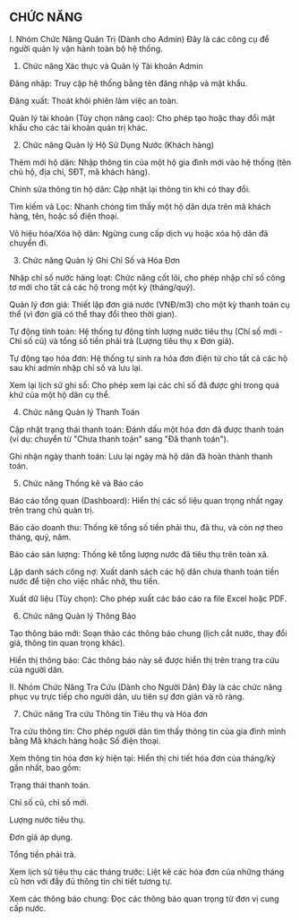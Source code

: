 ## CHỨC NĂNG
I. Nhóm Chức Năng Quản Trị (Dành cho Admin)
Đây là các công cụ để người quản lý vận hành toàn bộ hệ thống.

1. Chức năng Xác thực và Quản lý Tài khoản Admin

Đăng nhập: Truy cập hệ thống bằng tên đăng nhập và mật khẩu.

Đăng xuất: Thoát khỏi phiên làm việc an toàn.

Quản lý tài khoản (Tùy chọn nâng cao): Cho phép tạo hoặc thay đổi mật khẩu cho các tài khoản quản trị khác.

2. Chức năng Quản lý Hộ Sử Dụng Nước (Khách hàng)

Thêm mới hộ dân: Nhập thông tin của một hộ gia đình mới vào hệ thống (tên chủ hộ, địa chỉ, SĐT, mã khách hàng).

Chỉnh sửa thông tin hộ dân: Cập nhật lại thông tin khi có thay đổi.

Tìm kiếm và Lọc: Nhanh chóng tìm thấy một hộ dân dựa trên mã khách hàng, tên, hoặc số điện thoại.

Vô hiệu hóa/Xóa hộ dân: Ngừng cung cấp dịch vụ hoặc xóa hộ dân đã chuyển đi.

3. Chức năng Quản lý Ghi Chỉ Số và Hóa Đơn

Nhập chỉ số nước hàng loạt: Chức năng cốt lõi, cho phép nhập chỉ số công tơ mới cho tất cả các hộ trong một kỳ (tháng/quý).

Quản lý đơn giá: Thiết lập đơn giá nước (VNĐ/m3) cho một kỳ thanh toán cụ thể (vì đơn giá có thể thay đổi theo thời gian).

Tự động tính toán: Hệ thống tự động tính lượng nước tiêu thụ (Chỉ số mới - Chỉ số cũ) và tổng số tiền phải trả (Lượng tiêu thụ x Đơn giá).

Tự động tạo hóa đơn: Hệ thống tự sinh ra hóa đơn điện tử cho tất cả các hộ sau khi admin nhập chỉ số và lưu lại.

Xem lại lịch sử ghi số: Cho phép xem lại các chỉ số đã được ghi trong quá khứ của một hộ dân cụ thể.

4. Chức năng Quản lý Thanh Toán

Cập nhật trạng thái thanh toán: Đánh dấu một hóa đơn đã được thanh toán (ví dụ: chuyển từ "Chưa thanh toán" sang "Đã thanh toán").

Ghi nhận ngày thanh toán: Lưu lại ngày mà hộ dân đã hoàn thành thanh toán.

5. Chức năng Thống kê và Báo cáo

Báo cáo tổng quan (Dashboard): Hiển thị các số liệu quan trọng nhất ngay trên trang chủ quản trị.

Báo cáo doanh thu: Thống kê tổng số tiền phải thu, đã thu, và còn nợ theo tháng, quý, năm.

Báo cáo sản lượng: Thống kê tổng lượng nước đã tiêu thụ trên toàn xã.

Lập danh sách công nợ: Xuất danh sách các hộ dân chưa thanh toán tiền nước để tiện cho việc nhắc nhở, thu tiền.

Xuất dữ liệu (Tùy chọn): Cho phép xuất các báo cáo ra file Excel hoặc PDF.

6. Chức năng Quản lý Thông Báo

Tạo thông báo mới: Soạn thảo các thông báo chung (lịch cắt nước, thay đổi giá, thông tin quan trọng khác).

Hiển thị thông báo: Các thông báo này sẽ được hiển thị trên trang tra cứu của người dân.

II. Nhóm Chức Năng Tra Cứu (Dành cho Người Dân)
Đây là các chức năng phục vụ trực tiếp cho người dân, ưu tiên sự đơn giản và rõ ràng.

7. Chức năng Tra cứu Thông tin Tiêu thụ và Hóa đơn

Tra cứu thông tin: Cho phép người dân tìm thấy thông tin của gia đình mình bằng Mã khách hàng hoặc Số điện thoại.

Xem thông tin hóa đơn kỳ hiện tại: Hiển thị chi tiết hóa đơn của tháng/kỳ gần nhất, bao gồm:

Trạng thái thanh toán.

Chỉ số cũ, chỉ số mới.

Lượng nước tiêu thụ.

Đơn giá áp dụng.

Tổng tiền phải trả.

Xem lịch sử tiêu thụ các tháng trước: Liệt kê các hóa đơn của những tháng cũ hơn với đầy đủ thông tin chi tiết tương tự.

Xem các thông báo chung: Đọc các thông báo quan trọng từ đơn vị cung cấp nước.